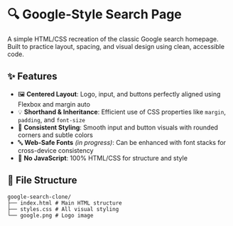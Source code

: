 # 🔍 Google-Style Search Page

A simple HTML/CSS recreation of the classic Google search homepage.  
Built to practice layout, spacing, and visual design using clean, accessible code.

## ✨ Features

- 🖼️ **Centered Layout**: Logo, input, and buttons perfectly aligned using Flexbox and margin auto
- 💡 **Shorthand & Inheritance**: Efficient use of CSS properties like `margin`, `padding`, and `font-size`
- 🎯 **Consistent Styling**: Smooth input and button visuals with rounded corners and subtle colors
- 🔤 **Web-Safe Fonts** *(in progress)*: Can be enhanced with font stacks for cross-device consistency
- 🚫 **No JavaScript**: 100% HTML/CSS for structure and style

## 📁 File Structure

```
google-search-clone/
├── index.html # Main HTML structure
├── styles.css # All visual styling
└── google.png # Logo image
```
